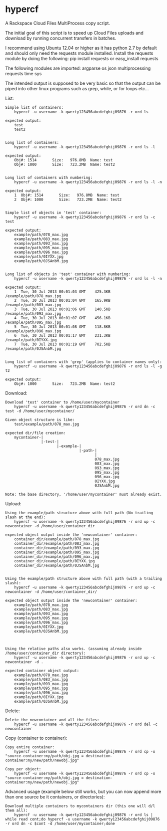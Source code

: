 hypercf
=======

A Rackspace Cloud Files MultiProcess copy script.

The initial goal of this script is to speed up Cloud Files uploads and download by running concurrent transfers in batches. 

I recommend using Ubuntu 12.04 or higher as it has python 2.7 by default and should only need the requests module installed.
Install the requests module by doing the following:
 pip install requests
       or
 easy_install requests

The following modules are imported:
argparse
os
json
multiprocessing
requests
time
sys


The intended output is supposed to be very basic so that the output can be piped into other linux programs such as grep,
while, or for loops etc...



List:

    Simple list of containers:
        hypercf -u username -k qwerty123456abcdefghij09876 -r ord ls

    expected output:
        test
        test2


    Long list of containers:
        hypercf -u username -k qwerty123456abcdefghij09876 -r ord ls -l

    expected output:
        Obj#: 1514       Size:   976.8MB  Name: test
        Obj#: 1000       Size:   723.2MB  Name: test2


    Long list of containers with numbering:
        hypercf -u username -k qwerty123456abcdefghij09876 -r ord ls -l -n

    expected output:
        1  Obj#: 1514       Size:   976.8MB  Name: test
        2  Obj#: 1000       Size:   723.2MB  Name: test2


    Simple list of objects in 'test' container:
        hypercf -u username -k qwerty123456abcdefghij09876 -r ord ls -c test

    expected output:
        example/path/078_max.jpg
        example/path/083_max.jpg
        example/path/093_max.jpg
        example/path/095_max.jpg
        example/path/096_max.jpg
        example/path/0IYXX.jpg
        example/path/0JSAnbM.jpg


    Long list of objects in 'test' container with numbering:
        hypercf -u username -k qwerty123456abcdefghij09876 -r ord ls -l -n

    expected output:
        1  Tue, 30 Jul 2013 00:01:03 GMT    425.3KB  /example/path/078_max.jpg
        2  Tue, 30 Jul 2013 00:01:04 GMT    165.9KB  /example/path/083_max.jpg
        3  Tue, 30 Jul 2013 00:01:06 GMT    140.5KB  /example/path/093_max.jpg
        4  Tue, 30 Jul 2013 00:01:07 GMT    456.1KB  /example/path/095_max.jpg
        5  Tue, 30 Jul 2013 00:01:08 GMT    118.8KB  /example/path/096_max.jpg
        6  Tue, 30 Jul 2013 00:01:17 GMT    231.3KB  /example/path/0IYXX.jpg
        7  Tue, 30 Jul 2013 00:01:19 GMT    702.5KB  /example/path/0JSAnbM.jpg


    Long list of containers with 'grep' (applies to container names only):
        hypercf -u username -k qwerty123456abcdefghij09876 -r ord ls -l -g t2

    expected output:
        Obj#: 1000       Size:   723.2MB  Name: test2



Download:

    Download 'test' container to /home/user/mycontainer
        hypercf -u username -k qwerty123456abcdefghij09876 -r ord dn -c test -d /home/user/mycontainer/

    Given object structure is like:
        test/example/path/078_max.jpg

    expected dir/file creation:
        mycontainer-|
                    |-test-|
                           |-example-|
                                     |-path-|
                                            |
                                            078_max.jpg
                                            083_max.jpg
                                            093_max.jpg
                                            095_max.jpg
                                            096_max.jpg
                                            0IYXX.jpg
                                            0JSAnbM.jpg

    Note: the base directory, '/home/user/mycontainer' must already exist.





Upload:

    Using the example/path structure above with full path (No trailing slash at the end):
        hypercf -u username -k qwerty123456abcdefghij09876 -r ord up -c newcontainer -d /home/user/container_dir

    expected object output inside the 'newcontainer' container:
        container_dir/example/path/078_max.jpg
        container_dir/example/path/083_max.jpg
        container_dir/example/path/093_max.jpg
        container_dir/example/path/095_max.jpg
        container_dir/example/path/096_max.jpg
        container_dir/example/path/0IYXX.jpg
        container_dir/example/path/0JSAnbM.jpg


    Using the example/path structure above with full path (with a trailing slash):
        hypercf -u username -k qwerty123456abcdefghij09876 -r ord up -c newcontainer -d /home/user/container_dir/

    expected object output inside the 'newcontainer' container:
        example/path/078_max.jpg
        example/path/083_max.jpg
        example/path/093_max.jpg
        example/path/095_max.jpg
        example/path/096_max.jpg
        example/path/0IYXX.jpg
        example/path/0JSAnbM.jpg



    Using the relative paths also works. (assuming already inside /home/user/container_dir directory):
        hypercf -u username -k qwerty123456abcdefghij09876 -r ord up -c newcontainer -d .

    expected container object output:
        example/path/078_max.jpg
        example/path/083_max.jpg
        example/path/093_max.jpg
        example/path/095_max.jpg
        example/path/096_max.jpg
        example/path/0IYXX.jpg
        example/path/0JSAnbM.jpg


Delete:

    Delete the newcontainer and all the files:
        hypercf -u username -k qwerty123456abcdefghij09876 -r ord del -c newcontainer


Copy (container to container):

    Copy entire container:
        hypercf -u username -k qwerty123456abcdefghij09876 -r ord cp -o "source-container:my/path/obj.jpg = destination-container:my/new/path/newobj.jpg"

    Copy per object:
        hypercf -u username -k qwerty123456abcdefghij09876 -r ord cp -o "source-container:my/path/obj.jpg = destination-container:my/new/path/newobj.jpg"






Advanced usage (example below still works, but you can now append more than one source be it containers, or directories):

    Download multiple containers to mycontainers dir (this one will d/l them all):
        hypercf -u username -k qwerty123456abcdefghij09876 -r ord ls | while read cont;do hypercf -u username -k qwerty123456abcdefghij09876 -r ord dn -c $cont -d /home/user/mycontainer;done

